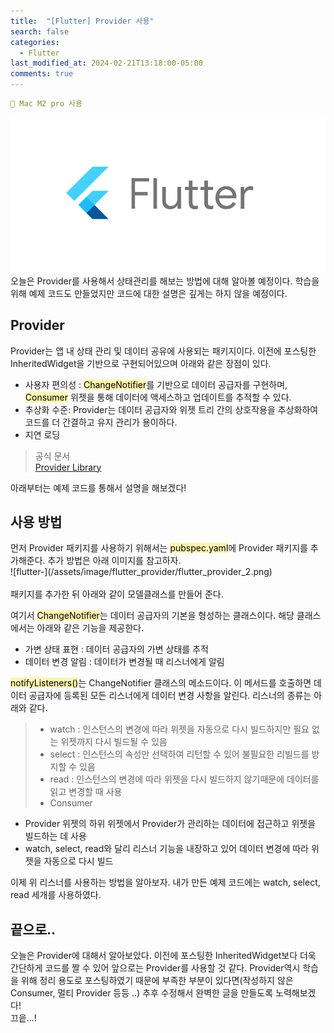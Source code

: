 ```yaml
---
title:  "[Flutter] Provider 사용"
search: false
categories: 
  - Flutter
last_modified_at: 2024-02-21T13:18:00-05:00
comments: true 
---
```

```yaml
📌 Mac M2 pro 사용
```
<!--
블럭 사용법
 ```yaml
```
!-->

<!-- 
[Ruby install](https://rubyinstaller.org/downloads/) 하이퍼 링크
![rubyinstaller](/assets/image/Jekll-minimal_mistakes/rubyinstaller.PNG) 이미지
<mark style='background-color: #fff5b1'>...</mark><br> 형광팬처리
<script src="https://gist.github.com/heui-yong/9f6cd0c69c8780228cbee7c9b324b2f8.js"></script> 소스코드
--> 

![flutter-logo](/assets/image/Flutter_start/flutter-logo.png) 
  오늘은 Provider를 사용해서 상태관리를 해보는 방법에 대해 알아볼 예정이다. 학습을 위해 예제 코드도 만들었지만 코드에 대한 설명은 깊게는 하지 않을 예정이다. 

<h2>Provider</h2>
  Provider는 앱 내 상태 관리 및 데이터 공유에 사용되는 패키지이다. 이전에 포스팅한 InheritedWidget을 기반으로 구현되어있으며 아래와 같은 장점이 있다. <br>

  - 사용자 편의성 : <mark style='background-color: #fff5b1'>ChangeNotifier</mark>를 기반으로 데이터 공급자를 구현하며, <mark style='background-color: #fff5b1'>Consumer</mark> 위젯을 통해 데이터에 액세스하고 업데이트를 추적할 수 있다.
  - 추상화 수준: Provider는 데이터 공급자와 위젯 트리 간의 상호작용을 추상화하여 코드를 더 간결하고 유지 관리가 용이하다.
  - 지연 로딩

 >공식 문서<br>[Provider Library](https://pub.dev/documentation/provider/latest/provider/provider-library.html)

아래부터는 예제 코드를 통해서 설명을 해보겠다!<br>

<h2>사용 방법</h2>
  먼저 Provider 패키지를 사용하기 위해서는 <mark style='background-color: #fff5b1'>pubspec.yaml</mark>에 Provider 패키지를 추가해준다. 추가 방법은 아래 이미지를 참고하자.<br>
  ![flutter-](/assets/image/flutter_provider/flutter_provider_2.png) <br><br>
  패키지를 추가한 뒤 아래와 같이 모델클래스를 만들어 준다.
<script src="https://gist.github.com/heui-yong/fa578e29d3c5819b16b5732fcffea5d6.js"></script>

  여기서 <mark style='background-color: #fff5b1'>ChangeNotifier</mark>는 데이터 공급자의 기본을 형성하는 클래스이다. 해당 클래스에서는 아래와 같은 기능을 제공한다.<br>

  - 가변 상태 표현 : 데이터 공급자의 가변 상태를 추적
  - 데이터 변경 알림 : 데이터가 변경될 때 리스너에게 알림

  <mark style='background-color: #fff5b1'>notifyListeners()</mark>는 ChangeNotifier 클래스의 메소드이다. 이 메서드를 호출하면 데이터 공급자에 등록된 모든 리스너에게 데이터 변경 사항을 알린다. 리스너의 종류는 아래와 같다.<br>

  >- watch : 인스턴스의 변경에 따라 위젯을 자동으로 다시 빌드하지만 필요 없는 위젯까지 다시 빌드될 수 있음
  >- select : 인스턴스의 속성만 선택하여 리턴할 수 있어 불필요한 리빌드를 방지할 수 있음
  >- read : 인스턴스의 변경에 따라 위젯을 다시 빌드하지 않기때문에 데이터를 읽고 변경할 때 사용
  >- Consumer 
   - Provider 위젯의 하위 위젯에서 Provider가 관리하는 데이터에 접근하고 위젯을 빌드하는 데 사용
   - watch, select, read와 달리 리스너 기능을 내장하고 있어 데이터 변경에 따라 위젯을 자동으로 다시 빌드

  이제 위 리스너를 사용하는 방법을 알아보자. 내가 만든 예제 코드에는 watch, select, read 세개를 사용하였다. 
  <script src="https://gist.github.com/heui-yong/6f3f1fc6abc96a5dce1640c80c347c74.js"></script>

<h2>끝으로..</h2>
  오늘은 Provider에 대해서 알아보았다. 이전에 포스팅한 InheritedWidget보다 더욱 간단하게 코드를 짤 수 있어 앞으로는 Provider를 사용할 것 같다. Provider역시 학습을 위해 정리 용도로 포스팅하였기 때문에 부족한 부분이 있다면(작성하지 않은 Consumer, 멀티 Provider 등등 ..) 추후 수정해서 완벽한 글을 만들도록 노력해보겠다!<br>
  끄읕...!